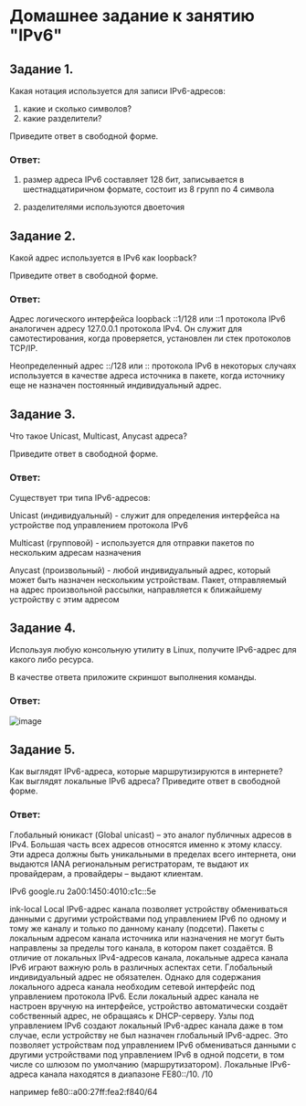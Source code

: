 # Домашнее задание к занятию "IPv6"

## Задание 1.

Какая нотация используется для записи IPv6-адресов:

1) какие и сколько символов?
2) какие разделители?

Приведите ответ в свободной форме.

### Ответ:

1) размер адреса IPv6 составляет 128 бит, записывается в шестнадцатиричном формате, состоит из 8 групп по 4 символа

2) разделителями используются двоеточия

## Задание 2.

Какой адрес используется в IPv6 как loopback?

Приведите ответ в свободной форме.

### Ответ:

Адрес логического интерфейса loopback ::1/128 или ::1 протокола IPv6 аналогичен адресу 127.0.0.1 протокола IPv4. Он служит для самотестирования, когда проверяется, установлен ли стек протоколов TCP/IP.

Неопределенный адрес ::/128 или :: протокола IPv6 в некоторых случаях используется в качестве адреса источника в пакете, когда источнику еще не назначен постоянный индивидуальный адрес.


## Задание 3.

Что такое Unicast, Multicast, Anycast адреса?

Приведите ответ в свободной форме.

### Ответ:

Существует три типа IPv6-адресов:

Unicast (индивидуальный) - служит для определения интерфейса на устройстве под управлением протокола IPv6

Multicast (групповой) - используется для отправки пакетов по нескольким адресам назначения

Anycast (произвольный) - любой индивидуальный адрес, который может быть назначен нескольким устройствам. Пакет, отправляемый на адрес произвольной рассылки, направляется к ближайшему устройству с этим адресом




## Задание 4.

Используя любую консольную утилиту в Linux, получите IPv6-адрес для какого либо ресурса.

В качестве ответа приложите скриншот выполнения команды.

### Ответ:

![image](https://user-images.githubusercontent.com/121933872/227263285-67f6e182-97fd-43e3-89cc-f6b815c64e7a.png)




## Задание 5.

Как выглядят IPv6-адреса, которые маршрутизируются в интернете?
Как выглядят локальные IPv6 адреса?
Приведите ответ в свободной форме.

### Ответ:


Глобальный юникаст (Global unicast) – это аналог публичных адресов в IPv4. Большая часть всех адресов относятся именно к этому классу. Эти адреса должны быть уникальными в пределах всего интернета, они выдаются IANA региональным регистраторам, те выдают их провайдерам, а провайдеры – выдают клиентам.

IPv6 google.ru 2a00:1450:4010:c1c::5e

ink-local
Local IPv6-адрес канала позволяет устройству обмениваться данными с другими устройствами под управлением IPv6 по одному и тому же каналу и только по данному каналу (подсети). Пакеты с локальным адресом канала источника или назначения не могут быть направлены за пределы того канала, в котором пакет создаётся. В отличие от локальных IPv4-адресов канала, локальные адреса канала IPv6 играют важную роль в различных аспектах сети. Глобальный индивидуальный адрес не обязателен. Однако для содержания локального адреса канала необходим сетевой интерфейс под управлением протокола IPv6. Если локальный адрес канала не настроен вручную на интерфейсе, устройство автоматически создаёт собственный адрес, не обращаясь к DHCP-серверу. Узлы под управлением IPv6 создают локальный IPv6-адрес канала даже в том случае, если устройству не был назначен глобальный IPv6-адрес. Это позволяет устройствам под управлением IPv6 обмениваться данными с другими устройствами под управлением IPv6 в одной подсети, в том числе со шлюзом по умолчанию (маршрутизатором). Локальные IPv6-адреса канала находятся в диапазоне FE80::/10. /10

например fe80::a00:27ff:fea2:f840/64
